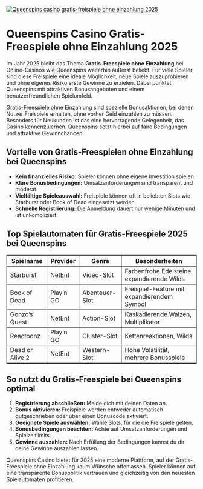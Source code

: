 [![Queenspins casino gratis-freispiele ohne einzahlung 2025](https://123-caf.pages.dev/gitsignup.png)](https://vrmoo.ru/Bt82HjjY)

<h1>Queenspins Casino Gratis-Freespiele ohne Einzahlung 2025</h1> <p>Im Jahr 2025 bleibt das Thema <strong>Gratis-Freespiele ohne Einzahlung</strong> bei Online-Casinos wie Queenspins weiterhin äußerst beliebt. Für viele Spieler sind diese Freispiele eine ideale Möglichkeit, neue Spiele auszuprobieren und ohne eigenes Risiko erste Gewinne zu erzielen. Dabei punktet Queenspins mit attraktiven Bonusangeboten und einem benutzerfreundlichen Spielumfeld.</p>  <p>Gratis-Freespiele ohne Einzahlung sind spezielle Bonusaktionen, bei denen Nutzer Freispiele erhalten, ohne vorher Geld einzahlen zu müssen. Besonders für Neukunden ist das eine hervorragende Gelegenheit, das Casino kennenzulernen. Queenspins setzt hierbei auf faire Bedingungen und attraktive Gewinnchancen.</p>  <h2>Vorteile von Gratis-Freespielen ohne Einzahlung bei Queenspins</h2> <ul>   <li><strong>Kein finanzielles Risiko:</strong> Spieler können ohne eigene Investition spielen.</li>   <li><strong>Klare Bonusbedingungen:</strong> Umsatzanforderungen sind transparent und moderat.</li>   <li><strong>Vielfältige Spieleauswahl:</strong> Freispiele können oft in beliebten Slots wie Starburst oder Book of Dead eingesetzt werden.</li>   <li><strong>Schnelle Registrierung:</strong> Die Anmeldung dauert nur wenige Minuten und ist unkompliziert.</li> </ul>  <h2>Top Spielautomaten für Gratis-Freespiele 2025 bei Queenspins</h2> <table border="1" cellpadding="8" cellspacing="0" style="border-collapse: collapse; width: 100%;">   <thead>     <tr>       <th>Spielname</th>       <th>Provider</th>       <th>Genre</th>       <th>Besonderheiten</th>     </tr>   </thead>   <tbody>     <tr>       <td>Starburst</td>       <td>NetEnt</td>       <td>Video-Slot</td>       <td>Farbenfrohe Edelsteine, expandierende Wilds</td>     </tr>     <tr>       <td>Book of Dead</td>       <td>Play’n GO</td>       <td>Abenteuer-Slot</td>       <td>Freispiel-Feature mit expandierendem Symbol</td>     </tr>     <tr>       <td>Gonzo’s Quest</td>       <td>NetEnt</td>       <td>Action-Slot</td>       <td>Kaskadierende Walzen, Multiplikator</td>     </tr>     <tr>       <td>Reactoonz</td>       <td>Play’n GO</td>       <td>Cluster-Slot</td>       <td>Kettenreaktionen, Wilds</td>     </tr>     <tr>       <td>Dead or Alive 2</td>       <td>NetEnt</td>       <td>Western-Slot</td>       <td>Hohe Volatilität, mehrere Bonusspiele</td>     </tr>   </tbody> </table>  <h2>So nutzt du Gratis-Freespiele bei Queenspins optimal</h2> <ol>   <li><strong>Registrierung abschließen:</strong> Melde dich mit deinen Daten an.</li>   <li><strong>Bonus aktivieren:</strong> Freispiele werden entweder automatisch gutgeschrieben oder über einen Bonuscode aktiviert.</li>   <li><strong>Geeignete Spiele auswählen:</strong> Wähle Slots, für die die Freispiele gelten.</li>   <li><strong>Bonusbedingungen beachten:</strong> Achte auf Umsatzanforderungen und Spielzeitlimits.</li>   <li><strong>Gewinne auszahlen:</strong> Nach Erfüllung der Bedingungen kannst du dir deine Gewinne auszahlen lassen.</li> </ol>  <p>Queenspins Casino bietet für 2025 eine moderne Plattform, auf der Gratis-Freespiele ohne Einzahlung kaum Wünsche offenlassen. Spieler können auf eine transparente Bonuspolitik vertrauen und gleichzeitig von den neuesten Spielautomaten profitieren.</p>